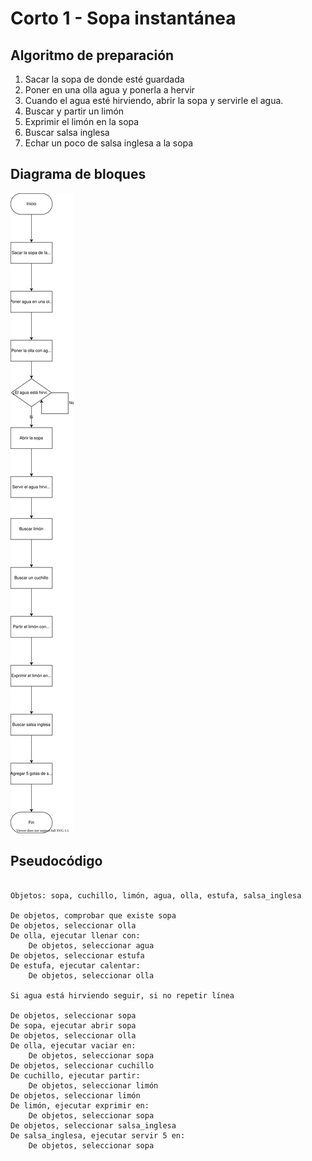 #   Corto 1 - Sopa instantánea
##   Algoritmo de preparación

1.  Sacar la sopa de donde esté guardada
2.  Poner en una olla agua y ponerla a hervir
3.  Cuando el agua esté hirviendo, abrir la sopa y servirle el agua.
4.  Buscar y partir un limón
5.  Exprimir el limón en la sopa
6.  Buscar salsa inglesa
7.  Echar un poco de salsa inglesa a la sopa

##   Diagrama de bloques

![](Graphics/Sopa.svg)

##   Pseudocódigo

```

Objetos: sopa, cuchillo, limón, agua, olla, estufa, salsa_inglesa

De objetos, comprobar que existe sopa
De objetos, seleccionar olla
De olla, ejecutar llenar con:
    De objetos, seleccionar agua
De objetos, seleccionar estufa
De estufa, ejecutar calentar:
    De objetos, seleccionar olla

Si agua está hirviendo seguir, si no repetir línea

De objetos, seleccionar sopa
De sopa, ejecutar abrir sopa
De objetos, seleccionar olla
De olla, ejecutar vaciar en:
    De objetos, seleccionar sopa
De objetos, seleccionar cuchillo
De cuchillo, ejecutar partir:
    De objetos, seleccionar limón
De objetos, seleccionar limón
De limón, ejecutar exprimir en:
    De objetos, seleccionar sopa
De objetos, seleccionar salsa_inglesa
De salsa_inglesa, ejecutar servir 5 en:
    De objetos, seleccionar sopa

```